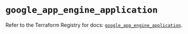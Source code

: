 # `google_app_engine_application`

Refer to the Terraform Registry for docs: [`google_app_engine_application`](https://registry.terraform.io/providers/hashicorp/google/6.1.0/docs/resources/app_engine_application).
